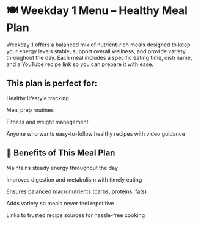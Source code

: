 #  🍽️ Weekday 1 Menu – Healthy Meal Plan

Weekday 1 offers a balanced mix of nutrient-rich meals designed to keep your energy levels stable, support overall wellness, and provide variety throughout the day.
Each meal includes a specific eating time, dish name, and a YouTube recipe link so you can prepare it with ease.

## This plan is perfect for:

Healthy lifestyle tracking

Meal prep routines

Fitness and weight management

Anyone who wants easy-to-follow healthy recipes with video guidance

## 🌟 Benefits of This Meal Plan

Maintains steady energy throughout the day

Improves digestion and metabolism with timely eating

Ensures balanced macronutrients (carbs, proteins, fats)

Adds variety so meals never feel repetitive

Links to trusted recipe sources for hassle-free cooking
